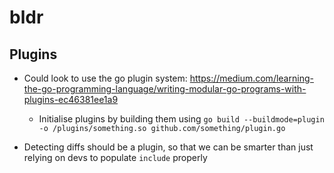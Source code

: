 # bldr



## Plugins
- Could look to use the go plugin system: https://medium.com/learning-the-go-programming-language/writing-modular-go-programs-with-plugins-ec46381ee1a9
  - Initialise plugins by building them using `go build --buildmode=plugin -o /plugins/something.so github.com/something/plugin.go`

- Detecting diffs should be a plugin, so that we can be smarter than just relying on devs to populate `include` properly

